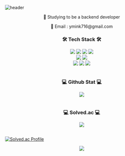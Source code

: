 ![header](https://capsule-render.vercel.app/api?type=waving&color=83BEF7&height=300&section=header&text=Yongmin's%20Github&fontSize=90&fontColor=113455)

<p align=center> 📖 Studying to be a backend developer </p>
<p align=center> 📧 Email : ymink716@gmail.com </p>

<h3 align=center> 🛠️ Tech Stack 🛠️ </h3>

<div align=center> 
  <img src="https://img.shields.io/badge/JavaScript-F7DF1E?style=for-the-badge&logo=javascript&logoColor=white">
  <img src="https://img.shields.io/badge/typescript-3178C6?style=for-the-badge&logo=TypeScript&logoColor=white">
  <img src="https://img.shields.io/badge/express-000000?style=for-the-badge&logo=express&logoColor=white">
  <img src="https://img.shields.io/badge/NestJS-E0234E?style=for-the-badge&logo=NestJS&logoColor=white">
</div>
<div align=center> 
  <img src="https://img.shields.io/badge/MySQL-4479A1?style=for-the-badge&logo=MySQL&logoColor=white">
  <img src="https://img.shields.io/badge/MongoDB-47A248?style=for-the-badge&logo=mongodb&logoColor=white">
</div>
<div align=center> 
  <img src="https://img.shields.io/badge/git-F05032?style=for-the-badge&logo=git&logoColor=white">
  <img src="https://img.shields.io/badge/Docker-2496ED?style=for-the-badge&logo=Docker&logoColor=white">
  <img src="https://img.shields.io/badge/aws-232F3E?style=for-the-badge&logo=Amazon AWS&logoColor=white">
</div>

<br>

<h3 align=center> 💻 Github Stat 💻 </h3>
<div align=center>
  <a href="https://solved.ac/ymink919/">
    <img align="center" src="https://github-readme-stats.vercel.app/api?username=ymink716" />
  </a>
</div>

<br>

<h3 align=center> 💻 Solved.ac 💻 </h3>
<div align=center>
  <a href="https://github.com/anuraghazra/github-readme-stats">
    <img align="center" src="http://mazassumnida.wtf/api/v2/generate_badge?boj=ymink919" />
  </a>
</div>

<br>

[![Solved.ac Profile](http://mazassumnida.wtf/api/v2/generate_badge?boj=ymink919)](https://solved.ac/ymink919/)


<div align=center>
  <a href="https://hits.seeyoufarm.com">
    <img src="https://hits.seeyoufarm.com/api/count/incr/badge.svg?url=https%3A%2F%2Fgithub.com%2Fymink716%2F&count_bg=%2379C83D&title_bg=%23555555&icon=&icon_color=%23E7E7E7&title=hits&edge_flat=false"/>
  </a>
</div>

